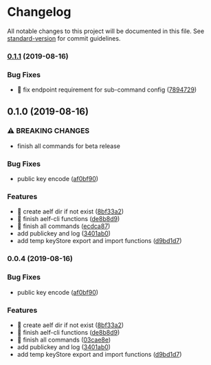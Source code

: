 # Changelog

All notable changes to this project will be documented in this file. See [standard-version](https://github.com/conventional-changelog/standard-version) for commit guidelines.

### [0.1.1](https://github.com/AElfProject/aelf-command/compare/v0.1.0...v0.1.1) (2019-08-16)


### Bug Fixes

* 🐛 fix endpoint requirement for sub-command config ([7894729](https://github.com/AElfProject/aelf-command/commit/7894729))

## 0.1.0 (2019-08-16)


### ⚠ BREAKING CHANGES

* finish all commands for beta release

### Bug Fixes

* public key encode ([af0bf90](https://github.com/AElfProject/aelf-command/commit/af0bf90))


### Features

* 🎸 create aelf dir if not exist ([8bf33a2](https://github.com/AElfProject/aelf-command/commit/8bf33a2))
* 🎸 finish aelf-cli functions ([de8b8d9](https://github.com/AElfProject/aelf-command/commit/de8b8d9))
* 🎸 finish all commands ([ecdca87](https://github.com/AElfProject/aelf-command/commit/ecdca87))
* add publickey and log ([3401ab0](https://github.com/AElfProject/aelf-command/commit/3401ab0))
* add temp keyStore export and import functions ([d9bd1d7](https://github.com/AElfProject/aelf-command/commit/d9bd1d7))

### 0.0.4 (2019-08-16)


### Bug Fixes

* public key encode ([af0bf90](https://github.com/AElfProject/aelf-command/commit/af0bf90))


### Features

* 🎸 create aelf dir if not exist ([8bf33a2](https://github.com/AElfProject/aelf-command/commit/8bf33a2))
* 🎸 finish aelf-cli functions ([de8b8d9](https://github.com/AElfProject/aelf-command/commit/de8b8d9))
* 🎸 finish all commands ([03cae8e](https://github.com/AElfProject/aelf-command/commit/03cae8e))
* add publickey and log ([3401ab0](https://github.com/AElfProject/aelf-command/commit/3401ab0))
* add temp keyStore export and import functions ([d9bd1d7](https://github.com/AElfProject/aelf-command/commit/d9bd1d7))
